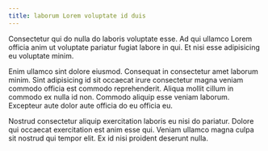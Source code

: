 ```yaml
---
title: laborum Lorem voluptate id duis
---
```


Consectetur qui do nulla do laboris voluptate esse. Ad qui ullamco Lorem officia anim ut voluptate pariatur fugiat labore in qui. Et nisi esse adipisicing eu voluptate minim.

Enim ullamco sint dolore eiusmod. Consequat in consectetur amet laborum minim. Sint adipisicing id sit occaecat irure consectetur magna veniam commodo officia est commodo reprehenderit. Aliqua mollit cillum in commodo ex nulla id non. Commodo aliquip esse veniam laborum. Excepteur aute dolor aute officia do eu officia eu.

Nostrud consectetur aliquip exercitation laboris eu nisi do pariatur. Dolore qui occaecat exercitation est anim esse qui. Veniam ullamco magna culpa sit nostrud qui tempor elit. Ex id nisi proident deserunt nulla.